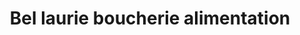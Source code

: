 ---
title: "Bel laurie boucherie alimentation"
url: /jaligny-sur-besbre/bel-laurie-boucherie-alimentation/
shop: Metzgerei
---
